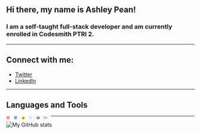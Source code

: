 ## Hi there, my name is Ashley Pean!

### I am a self-taught full-stack developer and am currently enrolled in Codesmith PTRI 2. 

---

## Connect with me: 
- [Twitter](https://twitter.com/12sugarplums)
- [LinkedIn](https://www.linkedin.com/in/ashley-pean/)

---

## Languages and Tools
<img src = "img/html.svg" 
alt = "HTML" 
style = " float: left; margin-right: 10px; width: 10px; height: 10px;" />

<img src = "img/css.svg" 
alt = "CSS" 
style = " float: left; margin-right: 10px; width: 10px; height: 10px;" />

<img src = "img/javascript.svg" 
alt = "JavaScript" 
style = " float: left; margin-right: 10px; width: 10px; height: 10px;" />

<img src = "img/react.svg" 
alt = "React" 
style = " float: left; margin-right: 10px; width: 10px; height: 10px;" />

<img src = "img/nodejs.svg" 
alt = "NodeJS" 
style = " float: left; margin-right: 10px; width: 10px; height: 10px;" />

<img src = "img/express.svg"
alt = "Express JS"
style = "float: left; margin-right: 10px; width: 10px; height: 10px;">

---

![My GitHub stats](https://github-readme-stats.vercel.app/api?username=ashleypean&show_icons=true&hide_border=true&hide=stars&count_private=true&theme=midnight-purple)
